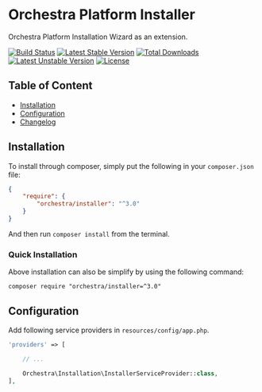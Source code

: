 Orchestra Platform Installer
==============

Orchestra Platform Installation Wizard as an extension.

[![Build Status](https://travis-ci.org/orchestral/installer.svg?branch=3.6)](https://travis-ci.org/orchestral/installer)
[![Latest Stable Version](https://poser.pugx.org/orchestra/installer/v/stable)](https://packagist.org/packages/orchestra/installer)
[![Total Downloads](https://poser.pugx.org/orchestra/installer/downloads)](https://packagist.org/packages/orchestra/installer)
[![Latest Unstable Version](https://poser.pugx.org/orchestra/installer/v/unstable)](https://packagist.org/packages/orchestra/installer)
[![License](https://poser.pugx.org/orchestra/installer/license)](https://packagist.org/packages/orchestra/installer)

## Table of Content

* [Installation](#installation)
* [Configuration](#configuration)
* [Changelog](https://github.com/orchestral/installer/releases)

## Installation

To install through composer, simply put the following in your `composer.json` file:

```json
{
    "require": {
        "orchestra/installer": "^3.0"
    }
}
```

And then run `composer install` from the terminal.

### Quick Installation

Above installation can also be simplify by using the following command:

    composer require "orchestra/installer=^3.0"

## Configuration

Add following service providers in `resources/config/app.php`.

```php
'providers' => [

    // ...

    Orchestra\Installation\InstallerServiceProvider::class,
],
```
